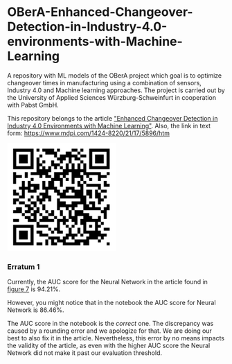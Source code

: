 # OBerA-Enhanced-Changeover-Detection-in-Industry-4.0-environments-with-Machine-Learning

A repository with ML models of the OBerA project which goal is to optimize changeover times in manufacturing using a combination of sensors, Industry 4.0 and Machine learning approaches. The project is carried out by the University of Applied Sciences Würzburg-Schweinfurt in cooperation with Pabst GmbH.

This repository belongs to the article ["Enhanced Changeover Detection in Industry 4.0 Environments with Machine Learning"](https://www.mdpi.com/1424-8220/21/17/5896/htm). Also, the link in text form: <https://www.mdpi.com/1424-8220/21/17/5896/htm>

<img src="https://raw.githubusercontent.com/ValdsteiN/OBerA-Enhanced-Changeover-Detection-in-Industry-4.0-environments-with-Machine-Learning/main/qr-code.png" alt="MDPI QR code" width=250px />

### Erratum 1

Currently, the AUC score for the Neural Network in the article found in [figure 7](https://www.mdpi.com/sensors/sensors-21-05896/article_deploy/html/images/sensors-21-05896-g007.png) is 94.21%.

However, you might notice that in the notebook the AUC score for Neural Network is 86.46%.

The AUC score in the notebook is the *correct* one. The discrepancy was caused by a rounding error and we apologize for that. We are doing our best to also fix it in the article. Nevertheless, this error by no means impacts the validity of the article, as even with the higher AUC score the Neural Network did not make it past our evaluation threshold.
